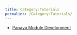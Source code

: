 ```yaml
---
title: Category:Tutorials
permalink: /Category:Tutorials/
---
```


-   [Papaya Module Development](/Papaya_Module_Development "wikilink")
